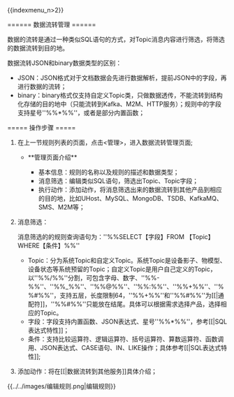 {{indexmenu_n>2}}

====== 数据流转管理 ======

数据的流转是通过一种类似SQL语句的方式，对Topic消息内容进行筛选，将筛选的数据流转到目的地。

数据流转JSON和binary数据类型的区别：

  * JSON：JSON格式对于文档数据会先进行数据解析，提前JSON中的字段，再进行数据的流转；
  * binary：binary格式仅支持自定义Topic类，只做数据透传，不能流转到结构化存储的目的地中（只能流转到Kafka、M2M、HTTP服务）；规则中的字段支持星号''%%*%%''，或者是部分内置函数；

===== 操作步骤 =====

<HTML><ol></HTML>
<HTML><li></HTML><HTML><p></HTML>在上一节规则列表的页面，点击<管理>，进入数据流转管理页面;<HTML></p></HTML>
<HTML><ul></HTML>
<HTML><li></HTML><HTML><p></HTML>**管理页面介绍**<HTML></p></HTML>
<HTML><ul></HTML>
<HTML><li></HTML>基本信息：规则的名称以及规则的描述和数据类型；<HTML></li></HTML>
<HTML><li></HTML>消息筛选：编辑类似SQL语句，筛选出Topic、Topic字段；<HTML></li></HTML>
<HTML><li></HTML>执行动作：添加动作，将消息筛选出来的数据流转到其他产品到相应的目的地，比如UHost、MySQL、MongoDB、TSDB、KafkaMQ、SMS、M2M等；<HTML></li></HTML><HTML></ul></HTML>
<HTML></li></HTML><HTML></ul></HTML>
<HTML></li></HTML>
<HTML><li></HTML><HTML><p></HTML>消息筛选：<HTML></p></HTML>
<HTML><p></HTML>消息筛选的的规则查询语句为：''%%SELECT【字段】FROM 【Topic】WHERE【条件】%%''<HTML></p></HTML>
<HTML><ul></HTML>
<HTML><li></HTML>Topic：分为系统Topic和自定义Topic。系统Topic是设备影子、物模型、设备状态等系统预留的Topic；自定义Topic是用户自己定义的Topic，以''%%/%%''分割，可包含字母、数字、''%%-%%''、''%%_%%''、''%%@%%''、''%%:%%''、''%%+%%''、''%%#%%''，支持五层，长度限制64，''%%+%%''和''%%#%%''为[[|通配符]]，''%%#%%''只能放在结尾。具体可以根据需求选择产品，选择相应的Topic。<HTML></li></HTML>
<HTML><li></HTML>字段：字段支持内置函数、JSON表达式、星号''%%*%%''，参考[[|SQL表达式特性]]；<HTML></li></HTML>
<HTML><li></HTML>条件：支持比较运算符、逻辑运算符、括号运算符、算数运算符、函数调用、JSON表达式、CASE语句、IN、LIKE操作；具体参考[[|SQL表达式特性]];<HTML></li></HTML><HTML></ul></HTML>
<HTML></li></HTML>
<HTML><li></HTML><HTML><p></HTML>添加动作：将在[[|数据流转到其他服务]]具体介绍；<HTML></p></HTML><HTML></li></HTML><HTML></ol></HTML>

{{../../images/编辑规则.png|编辑规则}}

